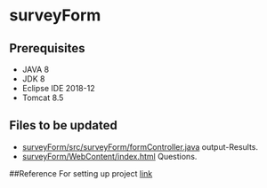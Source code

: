 # surveyForm

## Prerequisites 
- JAVA 8
- JDK 8
- Eclipse IDE 2018-12
- Tomcat 8.5

## Files to be updated
- [surveyForm/src/surveyForm/formController.java](https://github.com/max6746/surveyForm/blob/master/src/surveyForm/formController.java) output-Results.
- [surveyForm/WebContent/index.html](https://github.com/max6746/surveyForm/blob/master/WebContent/index.html) Questions.

##Reference
For setting up project [link](https://www.youtube.com/watch?v=EkacxN8gx08)
